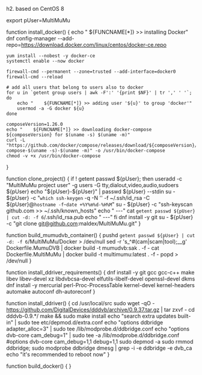 h2. based on CentOS 8

export pUser=MultiMuMu

function install_docker() {
    echo "    ${FUNCNAME[*]} >> installing Docker"
    dnf config-manager --add-repo=https://download.docker.com/linux/centos/docker-ce.repo
        
    yum install --nobest -y docker-ce
    systemctl enable --now docker
    
    firewall-cmd --permanent --zone=trusted --add-interface=docker0
    firewall-cmd --reload
    
    # add all users that belong to users also to docker
    for u in `getent group users | awk -F':' '{print $NF}' | tr ',' ' '`; do
        echo "    ${FUNCNAME[*]} >> adding user '${u}' to group 'docker'"
        usermod -a -G docker ${u}
    done
    
    composeVersion=1.26.0
    echo "    ${FUNCNAME[*]} >> downloading docker-compose ${composeVersion} for $(uname -s) $(uname -m)"
    curl -L "https://github.com/docker/compose/releases/download/${composeVersion}/docker-compose-$(uname -s)-$(uname -m)" -o /usr/bin/docker-compose
    chmod -v +x /usr/bin/docker-compose
}

function clone_project() {
    if ! getent passwd ${pUser}; then
        useradd -c "MultiMuMu project user" -g users -G tty,dialout,video,audio,sudoers ${pUser}
        echo "${pUser}-${pUser}" | passwd ${pUser} --stdin
        su - ${pUser} -c "`which ssh-keygen` -q -N '' -f ~/.ssh/id_rsa -C ${pUser}@`hostname -f`-`date +%Y%m%d-%H%M`"
        su - ${pUser} -c "ssh-keyscan github.com >> ~/.ssh/known_hosts"
        echo " ---"
        cat `getent passwd ${pUser} | cut -d: -f 6`/.ssh/id_rsa.pub
        echo " ---"
    fi
    dnf install -y git
    su - ${pUser} -c "git clone git@github.com:maldex/MultiMuMu.git"
    }


function build_mumudvb_container() {
    pushd `getent passwd ${pUser} | cut -d: -f 6`/MultiMuMu/Docker > /dev/null
    sed -r 's_^#(cam|scam|tool);__g' Dockerfile.MumuDVB | docker build -t mumudvb:sak . -f -
    cat Dockerfile.MultiMuMu | docker build -t multimumu:latest . -f -
    popd > /dev/null
}

function install_ddriver_requirements() {
    dnf install -y git gcc gcc-c++ make libev libev-devel xz libdvbcsa-devel elfutils-libelf-devel openssl-devel dkms
    dnf install -y mercurial perl-Proc-ProcessTable kernel-devel kernel-headers automake autoconf dh-autoreconf 
}

function install_ddriver() {
    cd /usr/local/src
    sudo wget -qO - https://github.com/DigitalDevices/dddvb/archive/0.9.37.tar.gz | tar zxvf -
    cd dddvb-0.9.*/
    make && sudo make install
    echo "search extra updates built-in" | sudo tee etc/depmod.d/extra.conf
    echo "options ddbridge adapter_alloc=3" | sudo tee /lib/modprobe.d/ddbridge.conf
    echo "options dvb-core cam_debug=1" | sudo tee -a /lib/modprobe.d/ddbridge.conf
    #options dvb-core cam_debug=1,1 debug=1,1
    sudo depmod -a
    sudo rmmod ddbridge; sudo modprobe ddbridge
    dmesg | grep -i -e ddbridge -e dvb_ca
    echo "it's recommended to reboot now"
}

function build_docker() {
}
